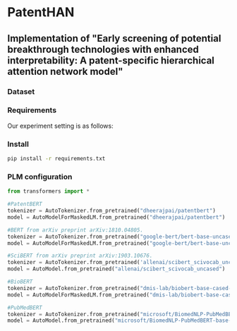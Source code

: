 <h1 align="left">PatentHAN</h1>
<h2 align="left">Implementation of "Early screening of potential breakthrough technologies with enhanced interpretability: A patent-specific hierarchical attention network model"</h3>


### Dataset


### Requirements
Our experiment setting is as follows:


### Install
```bash
pip install -r requirements.txt
```


### PLM configuration
```python
from transformers import *

#PatentBERT
tokenizer = AutoTokenizer.from_pretrained("dheerajpai/patentbert")
model = AutoModelForMaskedLM.from_pretrained("dheerajpai/patentbert")

#BERT from arXiv preprint arXiv:1810.04805.
tokenizer = AutoTokenizer.from_pretrained("google-bert/bert-base-uncased")
model = AutoModelForMaskedLM.from_pretrained("google-bert/bert-base-uncased")

#SciBERT from arXiv preprint arXiv:1903.10676.
tokenizer = AutoTokenizer.from_pretrained('allenai/scibert_scivocab_uncased')
model = AutoModel.from_pretrained("allenai/scibert_scivocab_uncased")

#BioBERT
tokenizer = AutoTokenizer.from_pretrained("dmis-lab/biobert-base-cased-v1.2")
model = AutoModelForMaskedLM.from_pretrained("dmis-lab/biobert-base-cased-v1.2")

#PubMedBERT
tokenizer = AutoTokenizer.from_pretrained("microsoft/BiomedNLP-PubMedBERT-base-uncased-abstract-fulltext")
model = AutoModel.from_pretrained("microsoft/BiomedNLP-PubMedBERT-base-uncased-abstract-fulltext")


